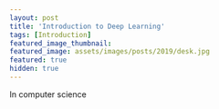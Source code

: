 ```yaml
---
layout: post
title: 'Introduction to Deep Learning'
tags: [Introduction]
featured_image_thumbnail:
featured_image: assets/images/posts/2019/desk.jpg
featured: true
hidden: true
---
```


In computer science
